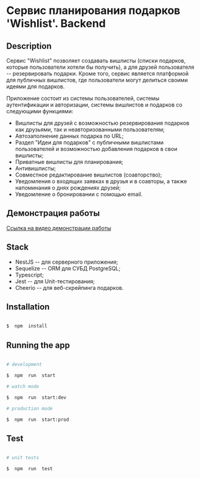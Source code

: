 
#  Сервис планирования подарков 'Wishlist'. Backend  

##  Description

Сервис "Wishlist" позволяет создавать вишлисты (списки подарков, которые пользователи хотели бы получить), а для друзей пользователя -- резервировать подарки. Кроме того, сервис является платформой для публичных вишлистов, где пользователи могут делиться своими идеями для подарков.

Приложение состоит из системы пользователей, системы аутентификации и авторизации, системы вишлистов и подарков со следующими функциями:

 - Вишлисты для друзей с возможностью резервирования подарков как друзьями, так и неавторизованными пользователям;
 - Автозаполнение данных подарка по URL;
 - Раздел "Идеи для подарков" с публичными вишлистами пользователей и возможностью добавления подарков в свои вишлисты;
 - Приватные вишлисты для планирования;
 - Антивишлисты;
 - Совместное редактирование вишлистов (соавторство);
 - Уведомления о входящих заявках в друзья и в соавторы, а также напоминания о днях рождениях друзей;
 - Уведомление о бронировании с помощью email. 

## Демонстрация работы

[Ссылка на видео демонстрации работы](https://youtu.be/QgmfEt7cMr4)

## Stack

 - NestJS -- для серверного приложения;
 - Sequelize -- ORM для СУБД PostgreSQL;
 - Typescript;
 - Jest -- для Unit-тестирования;
 - Cheerio -- для веб-скрейпинга подарков.

##  Installation

```bash

$  npm  install

```

##  Running the app

```bash

# development

$  npm  run  start

# watch mode

$  npm  run  start:dev

# production mode

$  npm  run  start:prod

```

##  Test  

```bash

# unit tests

$  npm  run  test

```
